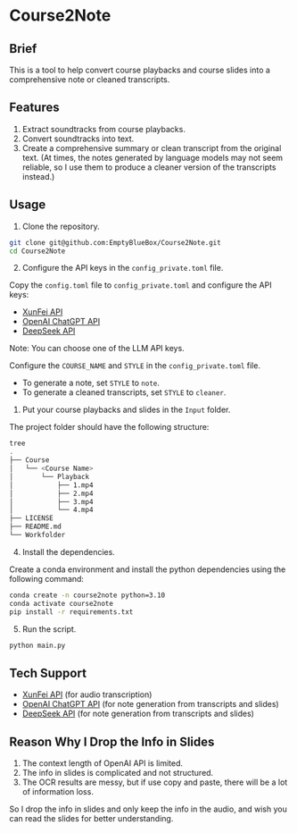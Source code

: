 # Course2Note

## Brief

This is a tool to help convert course playbacks and course slides into a comprehensive note or cleaned transcripts.

## Features

1. Extract soundtracks from course playbacks.
2. Convert soundtracks into text.
3. Create a comprehensive summary or clean transcript from the original text. (At times, the notes generated by language models may not seem reliable, so I use them to produce a cleaner version of the transcripts instead.)

## Usage

1. Clone the repository.

```bash
git clone git@github.com:EmptyBlueBox/Course2Note.git
cd Course2Note
```

2. Configure the API keys in the `config_private.toml` file.

Copy the `config.toml` file to `config_private.toml` and configure the API keys:

- [XunFei API](https://console.xfyun.cn/services/lfasr)
- [OpenAI ChatGPT API](https://platform.openai.com/docs/api-reference/chat)
- [DeepSeek API](https://platform.deepseek.com/api_keys)

Note: You can choose one of the LLM API keys.

Configure the `COURSE_NAME` and `STYLE` in the `config_private.toml` file.

- To generate a note, set `STYLE` to `note`.
- To generate a cleaned transcripts, set `STYLE` to `cleaner`.

1. Put your course playbacks and slides in the `Input` folder.

The project folder should have the following structure:

```bash
tree
.
├── Course
│   └── <Course Name>
│       └── Playback
│           ├── 1.mp4
│           ├── 2.mp4
│           ├── 3.mp4
│           └── 4.mp4
├── LICENSE
├── README.md
└── Workfolder
```

4. Install the dependencies.

Create a conda environment and install the python dependencies using the following command:

```bash
conda create -n course2note python=3.10
conda activate course2note
pip install -r requirements.txt
```

5. Run the script.

```bash
python main.py
```

## Tech Support

- [XunFei API](https://console.xfyun.cn/services/lfasr) (for audio transcription)
- [OpenAI ChatGPT API](https://platform.openai.com/docs/api-reference/chat) (for note generation from transcripts and slides)
- [DeepSeek API](https://platform.deepseek.com/api_keys) (for note generation from transcripts and slides)

## Reason Why I Drop the Info in Slides

1. The context length of OpenAI API is limited.
2. The info in slides is complicated and not structured.
3. The OCR results are messy, but if use copy and paste, there will be a lot of information loss.

So I drop the info in slides and only keep the info in the audio, and wish you can read the slides for better understanding.
